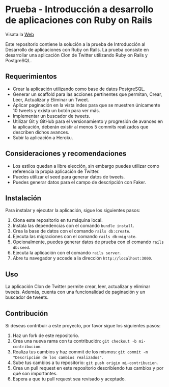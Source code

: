 # Prueba - Introducción a desarrollo de aplicaciones con Ruby on Rails

Visata la [Web](https://aqueous-sea-23896-e7bdd63ac2bc.herokuapp.com/)

Este repositorio contiene la solución a la prueba de Introducción al Desarrollo de aplicaciones con Ruby on Rails. La prueba consiste en desarrollar una aplicación Clon de Twitter utilizando Ruby on Rails y PostgreSQL.

## Requerimientos

- Crear la aplicación utilizando como base de datos PostgreSQL.
- Generar un scaffold para las acciones pertinentes que permitan, Crear, Leer, Actualizar y Eliminar un Tweet.
- Aplicar paginación en la vista index para que se muestren únicamente 10 tweets y exista un botón para ver más.
- Implementar un buscador de tweets.
- Utilizar Git y GitHub para el versionamiento y progresión de avances en la aplicación, deberán existir al menos 5 commits realizados que describen dichos avances.
- Subir la aplicación a Heroku.

## Consideraciones y recomendaciones

- Los estilos quedan a libre elección, sin embargo puedes utilizar como referencia la propia aplicación de Twitter.
- Puedes utilizar el seed para generar datos de tweets.
- Puedes generar datos para el campo de descripción con Faker.

## Instalación

Para instalar y ejecutar la aplicación, sigue los siguientes pasos:

1. Clona este repositorio en tu máquina local.
2. Instala las dependencias con el comando `bundle install`.
3. Crea la base de datos con el comando `rails db:create`.
4. Ejecuta las migraciones con el comando `rails db:migrate`.
5. Opcionalmente, puedes generar datos de prueba con el comando `rails db:seed`.
6. Ejecuta la aplicación con el comando `rails server`.
7. Abre tu navegador y accede a la dirección `http://localhost:3000`.

## Uso

La aplicación Clon de Twitter permite crear, leer, actualizar y eliminar tweets. Además, cuenta con una funcionalidad de paginación y un buscador de tweets.

## Contribución

Si deseas contribuir a este proyecto, por favor sigue los siguientes pasos:

1. Haz un fork de este repositorio.
2. Crea una nueva rama con tu contribución: `git checkout -b mi-contribucion`.
3. Realiza tus cambios y haz commit de los mismos: `git commit -m "Descripción de los cambios realizados"`.
4. Sube tus cambios a tu repositorio: `git push origin mi-contribucion`.
5. Crea un pull request en este repositorio describiendo tus cambios y por qué son importantes.
6. Espera a que tu pull request sea revisado y aceptado.
